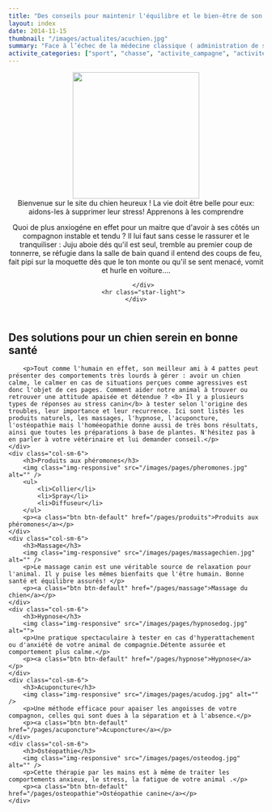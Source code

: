 ```yaml
---
title: "Des conseils pour maintenir l'équilibre et le bien-être de son chien"
layout: index
date: 2014-11-15
thumbnail: "/images/actualites/acuchien.jpg"
summary: "Face à l’échec de la médecine classique ( administration de stéroïdes et de relaxants musculaires ), l'acuponcture offre une solution alternative très efficace pour le traitement de l'arthrite. Cette thérapie est en train de conquérir de plus en plus adaptes aux US"
activite_categories: ["sport", "chasse", "activite_campagne", "activite_eau", "activite_montagne", "activite_ville"]
---
```


<!-- Header -->
<header>
    <div class="hero">
        <div class="row">
            <div class="col-lg-5">
                <img class="img-responsive" src="/images/accueilzenchien-4.jpg" style="height:250px; margin: 0 auto;" />
                <div class="intro-text">
                    <span class="name">Bienvenue sur le site du chien heureux ! La vie doit être belle pour eux: aidons-les à supprimer leur stress! Apprenons à les comprendre </span>
                </div>
            </div>
            <div class="col-lg-7">
                <p>Quoi de plus anxiogéne en effet pour un maitre que d'avoir à ses côtés un compagnon instable et tendu ? Il
                    lui faut sans cesse le rassurer et le tranquiliser : Juju aboie dés qu'il est seul, tremble au premier coup
                    de tonnerre, se réfugie dans la salle de bain quand il entend des coups de feu, fait pipi sur la moquette
                    dès que le ton monte ou qu'il se sent menacé, vomit et hurle en voiture....</p>
            </div>

        </div>
        <hr class="star-light">
    </div>
</header>

<!-- Example row of columns -->
<div class="row macolumn" class="text-center">
	<div class="col-lg-12">
		<h2> Des solutions pour un chien serein en bonne santé </h2>

        <p>Tout comme l'humain en effet, son meilleur ami à 4 pattes peut présenter des comportements très lourds à gérer : avoir un chien calme, le calmer en cas de situations perçues comme agressives est donc l'objet de ces pages. Comment aider notre animal à trouver ou retrouver une attitude apaisée et détendue ? <b> Il y a plusieurs  types de réponses au stress canin</b> à tester selon l'origine des troubles, leur importance et leur recurrence. Ici sont listés les produits naturels, les massages, l'hypnose, l'acuponcture, l'ostéopathie mais l'homéeopathie donne aussi de très bons résultats, ainsi que toutes les préparations à base de plantes. N'hésitez pas à en parler à votre vétérinaire et lui demander conseil.</p>
	</div>
	<div class="col-sm-6">
        <h3>Produits aux phéromones</h3>
        <img class="img-responsive" src="/images/pages/pheromones.jpg" alt="" />
		<ul>
			<li>Collier</li>
			<li>Spray</li>
			<li>Diffuseur</li>
		</ul>
		<p><a class="btn btn-default" href="/pages/produits">Produits aux phéromones</a></p>
	</div>
	<div class="col-sm-6">
		<h3>Massage</h3>
        <img class="img-responsive" src="/images/pages/massagechien.jpg" alt="" />
		<p>Le massage canin est une véritable source de relaxation pour l'animal. Il y puise les mêmes bienfaits que l'être humain. Bonne santé et équilibre assurés! </p>
		<p><a class="btn btn-default" href="/pages/massage">Massage du chien</a></p>
	</div>
    <div class="col-sm-6">
        <h3>Hypnose</h3>
        <img class="img-responsive" src="/images/pages/hypnosedog.jpg" alt="">
        <p>Une pratique spectaculaire à tester en cas d'hyperattachement ou d'anxiété de votre animal de compagnie.Détente assurée et comportement plus calme.</p>
        <p><a class="btn btn-default" href="/pages/hypnose">Hypnose</a></p>
    </div>
	<div class="col-sm-6">
		<h3>Acuponcture</h3>
        <img class="img-responsive" src="/images/pages/acudog.jpg" alt="" />
		<p>Une méthode efficace pour apaiser les angoisses de votre compagnon, celles qui sont dues à la séparation et à l'absence.</p>
		<p><a class="btn btn-default" href="/pages/acuponcture">Acuponcture</a></p>
	</div>
	<div class="col-sm-6">
		<h3>Ostéopathie</h3>
        <img class="img-responsive" src="/images/pages/osteodog.jpg" alt="" />
		<p>Cette thérapie par les mains est à même de traiter les comportements anxieux, le stress, la fatigue de votre animal .</p>
		<p><a class="btn btn-default" href="/pages/osteopathie">Ostéopathie canine</a></p>
	</div>
</div>
